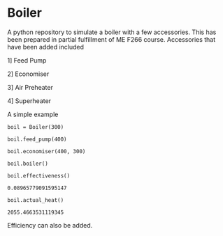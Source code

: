 Boiler
======

A python repository to simulate a boiler with a few accessories. This
has been prepared in partial fulfillment of ME F266 course.
Accessories that have been added included

1] Feed Pump

2] Economiser

3] Air Preheater

4] Superheater

A simple example

    boil = Boiler(300)

    boil.feed_pump(400)

    boil.economiser(400, 300)

    boil.boiler()

    boil.effectiveness()

    0.08965779091595147

    boil.actual_heat()

    2055.4663531119345


Efficiency can also be added.
